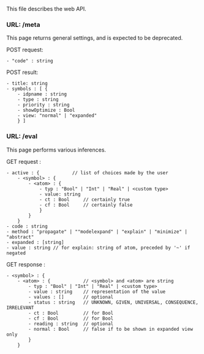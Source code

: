 This file describes the web API.

### URL: /meta

This page returns general settings, and is expected to be deprecated.

POST request:

    - "code" : string 

POST result:

    - title: string
    - symbols : [ {
        - idpname : string
        - type : string
        - priority : string
        - showOptimize : Bool
        - view: "normal" | "expanded"
        } ]

### URL: /eval

This page performs various inferences.

GET request : 

    - active : {            // list of choices made by the user
        - <symbol> : {
            - <atom> : {
                - typ : "Bool" | "Int" | "Real" | <custom type>
                - value: string
                - ct : Bool     // certainly true
                - cf : Bool     // certainly false
                }  
            }
        }
    - code : string
    - method : "propagate" | ""modelexpand" | "explain" | "minimize" | "abstract"
    - expanded : [string]
    - value : string // for explain: string of atom, preceded by '~' if negated

GET response :

    - <symbol> : { 
        - <atom> : {            // <symbol> and <atom> are string
            - typ : "Bool" | "Int" | "Real" | <custom type>
            - value : string    // representation of the value
            - values : []       // optional
            - status : string   // UNKNOWN, GIVEN, UNIVERSAL, CONSEQUENCE, IRRELEVANT
            - ct : Bool         // for Bool
            - cf : Bool         // for Bool
            - reading : string  // optional
            - normal : Bool     // false if to be shown in expanded view only
            }
        } 









    